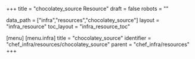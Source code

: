+++
title = "chocolatey_source Resource"
draft = false
robots = ""

data_path = ["infra","resources","chocolatey_source"]
layout = "infra_resource"
toc_layout = "infra_resource_toc"

[menu]
  [menu.infra]
    title = "chocolatey_source"
    identifier = "chef_infra/resources/chocolatey_source"
    parent = "chef_infra/resources"
+++

<!-- The contents of this page are automatically generated from the chocolatey_source.yaml file in the data/infra/resources directory. -->
<!-- To suggest a change, edit the https://github.com/chef/chef/blob/main/lib/chef/resource/chocolatey_source.rb file and submit a pull request to the https://github.com/chef/chef repository. -->
<!-- markdownlint-disable-file -->
